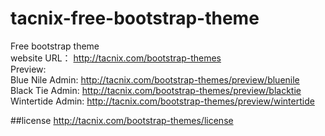 tacnix-free-bootstrap-theme
=============================

Free bootstrap theme  
website URL： http://tacnix.com/bootstrap-themes  
Preview:  
	Blue Nile Admin: http://tacnix.com/bootstrap-themes/preview/bluenile  
	Black Tie Admin: http://tacnix.com/bootstrap-themes/preview/blacktie  
	Wintertide Admin: http://tacnix.com/bootstrap-themes/preview/wintertide  
	
##license
http://tacnix.com/bootstrap-themes/license
